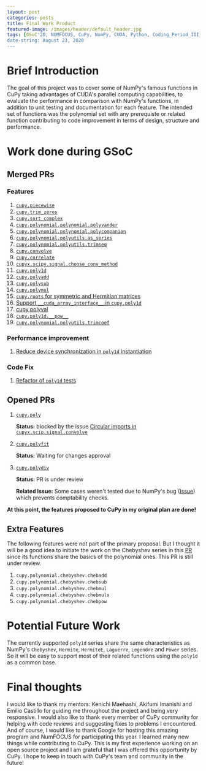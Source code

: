 ```yaml
---
layout: post
categories: posts
title: Final Work Product
featured-image: /images/header/default_header.jpg
tags: [GSoC'20, NUMFOCUS, CuPy, NumPy, CUDA, Python, Coding_Period_III, Week_12, Final_Evaluations]
date-string: August 23, 2020
---
```

<script src="//ajax.googleapis.com/ajax/libs/jquery/1.9.1/jquery.min.js"></script>
<script>window.jQuery || document.write('<script src="_/js/libs/jquery-1.9.1.min.js"><\/script>')</script>


# Brief Introduction

The goal of this project was to cover some of NumPy's famous functions in CuPy taking advantages of CUDA's parallel computing capabilities, to evaluate the performance in comparison with NumPy's functions, in addition to unit testing and documentation for each feature. The intended set of functions was the polynomial set with any prerequiste or related function contributing to code improvement in terms of design, structure and performance.


# Work done during GSoC


## Merged PRs



### Features


1. [`cupy.piecewise`](https://github.com/cupy/cupy/pull/3329)
2. [`cupy.trim_zeros`](https://github.com/cupy/cupy/pull/3340)
3. [`cupy.sort_complex`](https://github.com/cupy/cupy/pull/3348)
4. [`cupy.polynomial.polynomial.polyvander`](https://github.com/cupy/cupy/pull/3404)
5. [`cupy.polynomial.polynomial.polycompanion`](https://github.com/cupy/cupy/pull/3398)
6. [`cupy.polynomial.polyutils.as_series`](https://github.com/cupy/cupy/pull/3398)
7. [`cupy.polynomial.polyutils.trimseq`](https://github.com/cupy/cupy/pull/3398)
8. [`cupy.convolve`](https://github.com/cupy/cupy/pull/3371)
9. [`cupy.correlate`](https://github.com/cupy/cupy/pull/3525)
10. [`cupyx.scipy.signal.choose_conv_method`](https://github.com/cupy/cupy/pull/3464)
11. [`cupy.poly1d`](https://github.com/cupy/cupy/pull/3466)
12. [`cupy.polyadd`](https://github.com/cupy/cupy/pull/3548)
13. [`cupy.polysub`](https://github.com/cupy/cupy/pull/3593)
14. [`cupy.polymul`](https://github.com/cupy/cupy/pull/3590)
15. [`cupy.roots` for symmetric and Hermitian matrices](https://github.com/cupy/cupy/pull/3703)
16. [Support `__cuda_array_interface__` in `cupy.poly1d`](https://github.com/cupy/cupy/pull/3729)
17. [cupy.polyval](https://github.com/cupy/cupy/pull/3725)
18. [`cupy.poly1d.__pow__`](https://github.com/cupy/cupy/pull/3734)
19. [`cupy.polynomial.polyutils.trimcoef`](https://github.com/cupy/cupy/pull/3793)


### Performance improvement

1. [Reduce device synchronization in `poly1d` instantiation](https://github.com/cupy/cupy/pull/3563)


### Code Fix

1. [Refactor of `poly1d` tests](https://github.com/cupy/cupy/pull/3704)



## Opened PRs

1. [`cupy.poly`](https://github.com/cupy/cupy/pull/3547)

   **Status:** blocked by the issue [Circular imports in `cupyx.scip.signal.convolve`](https://github.com/cupy/cupy/issues/3821)

2. [`cupy.polyfit`](https://github.com/cupy/cupy/pull/3747)

    **Status:** Waiting for changes approval

3. [`cupy.polydiv`](https://github.com/cupy/cupy/pull/3780)
    
    **Status:** PR is under review

    **Related Issue:** Some cases weren't tested due to NumPy's bug ([Issue](https://github.com/numpy/numpy/issues/17076)) which prevents comptability checks.



**At this point, the features proposed to CuPy in my original plan are done!**



## Extra Features

   The following features were not part of the primary proposal. But I thought it will be a good idea to initiate the work on the Chebyshev series in this [PR](https://github.com/cupy/cupy/pull/3811) since its functions share the basics of the polynomial ones. This PR is still under review.

1. `cupy.polynomial.chebyshev.chebadd`
2. `cupy.polynomial.chebyshev.chebsub`
3. `cupy.polynomial.chebyshev.chebmul`
4. `cupy.polynomial.chebyshev.chebmulx`
5. `cupy.polynomial.chebyshev.chebpow`



# Potential Future Work

The currently supported `poly1d` series share the same characteristics as NumPy's `Chebyshev`, `Hermite`, `HermiteE`, `Laguerre`, `Legendre` and `Power` series. So it will be easy to support most of their related functions using the `poly1d` as a common base. 


# Final thoughts


I would like to thank my mentors: Kenichi Maehashi, Akifumi Imanishi and Emilio Castillo for guiding me throughout the project and being very responsive. I would also like to thank every member of CuPy community for helping with code reviews and suggesting fixes to problems I encountered. And of course, I would like to thank Google for hosting this amazing program and NumFOCUS for participating this year. I learned many new things while contributing to CuPy. This is my first experience working on an open source project and I am grateful that I was offered this opportunity by CuPy. I hope to keep in touch with CuPy's team and community in the future!


